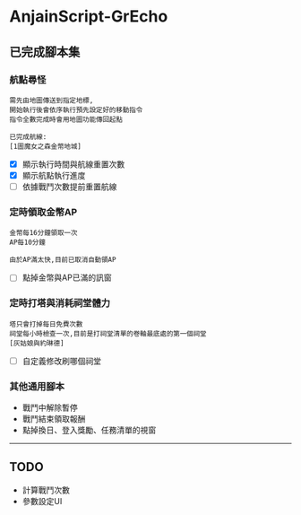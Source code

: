 # AnjainScript-GrEcho

## 已完成腳本集

### 航點尋怪
```
需先由地圖傳送到指定地標,
開始執行後會依序執行預先設定好的移動指令
指令全數完成時會用地圖功能傳回起點

已完成航線:
[1圖魔女之森金幣地城]

```
- [x] 顯示執行時間與航線重置次數
- [x] 顯示航點執行進度
- [ ] 依據戰鬥次數提前重置航線

### 定時領取金幣AP
```
金幣每16分鐘領取一次
AP每10分鐘

由於AP滿太快,目前已取消自動領AP
```
- [ ] 點掉金幣與AP已滿的訊窗


### 定時打塔與消耗祠堂體力
```
塔只會打掉每日免費次數
祠堂每小時檢查一次,目前是打祠堂清單的卷軸最底處的第一個祠堂
[灰姑娘與約琳德]
```
- [ ] 自定義修改刷哪個祠堂

### 其他通用腳本
* 戰鬥中解除暫停
* 戰鬥結束領取報酬
* 點掉換日、登入獎勵、任務清單的視窗

___

## TODO
* 計算戰鬥次數
* 參數設定UI


